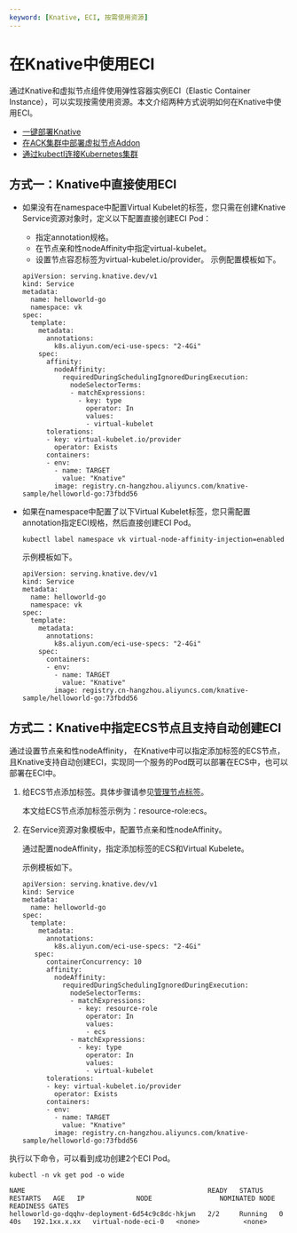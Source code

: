 ```yaml
---
keyword: [Knative, ECI, 按需使用资源]
---
```


# 在Knative中使用ECI

通过Knative和虚拟节点组件使用弹性容器实例ECI（Elastic Container Instance），可以实现按需使用资源。本文介绍两种方式说明如何在Knative中使用ECI。

-   [一键部署Knative](/intl.zh-CN/Kubernetes集群用户指南/Knative管理/Knative组件管理/一键部署Knative.md)
-   [在ACK集群中部署虚拟节点Addon](/intl.zh-CN/Kubernetes集群用户指南/弹性容器实例ECI/部署虚拟节点Chart.md)
-   [通过kubectl连接Kubernetes集群](/intl.zh-CN/Kubernetes集群用户指南/集群管理/连接集群/通过kubectl连接Kubernetes集群.md)

## 方式一：Knative中直接使用ECI

-   如果没有在namespace中配置Virtual Kubelet的标签，您只需在创建Knative Service资源对象时，定义以下配置直接创建ECI Pod：

    -   指定annotation规格。
    -   在节点亲和性nodeAffinity中指定virtual-kubelet。
    -   设置节点容忍标签为virtual-kubelet.io/provider。
    示例配置模板如下。

    ```
    apiVersion: serving.knative.dev/v1
    kind: Service
    metadata:
      name: helloworld-go
      namespace: vk
    spec:
      template:
        metadata:
          annotations:
            k8s.aliyun.com/eci-use-specs: "2-4Gi"
        spec:
          affinity:
            nodeAffinity:
              requiredDuringSchedulingIgnoredDuringExecution:
                nodeSelectorTerms:
                - matchExpressions:
                  - key: type
                    operator: In
                    values: 
                    - virtual-kubelet   
          tolerations:
          - key: virtual-kubelet.io/provider
            operator: Exists                
          containers:
          - env:
            - name: TARGET
              value: "Knative"
            image: registry.cn-hangzhou.aliyuncs.com/knative-sample/helloworld-go:73fbdd56
    ```

-   如果在namespace中配置了以下Virtual Kubelet标签，您只需配置annotation指定ECI规格，然后直接创建ECI Pod。

    ```
    kubectl label namespace vk virtual-node-affinity-injection=enabled
    ```

    示例模板如下。

    ```
    apiVersion: serving.knative.dev/v1
    kind: Service
    metadata:
      name: helloworld-go
      namespace: vk
    spec:
      template:
        metadata:
          annotations:
            k8s.aliyun.com/eci-use-specs: "2-4Gi"
        spec:         
          containers:
          - env:
            - name: TARGET
              value: "Knative"
            image: registry.cn-hangzhou.aliyuncs.com/knative-sample/helloworld-go:73fbdd56
    ```


## 方式二：Knative中指定ECS节点且支持自动创建ECI

通过设置节点亲和性nodeAffinity， 在Knative中可以指定添加标签的ECS节点，且Knative支持自动创建ECI，实现同一个服务的Pod既可以部署在ECS中，也可以部署在ECI中。

1.  给ECS节点添加标签。具体步骤请参见[管理节点标签](/intl.zh-CN/Kubernetes集群用户指南/节点管理/管理节点标签.md)。

    本文给ECS节点添加标签示例为：resource-role:ecs。

2.  在Service资源对象模板中，配置节点亲和性nodeAffinity。

    通过配置nodeAffinity，指定添加标签的ECS和Virtual Kubelete。

    示例模板如下。

    ```
    apiVersion: serving.knative.dev/v1
    kind: Service
    metadata:
      name: helloworld-go
    spec:
      template:
        metadata:
          annotations:
            k8s.aliyun.com/eci-use-specs: "2-4Gi"
       spec:
          containerConcurrency: 10
          affinity:
            nodeAffinity:
              requiredDuringSchedulingIgnoredDuringExecution:
                nodeSelectorTerms:
                - matchExpressions:
                  - key: resource-role
                    operator: In
                    values:
                    - ecs
                - matchExpressions:
                  - key: type
                    operator: In
                    values: 
                    - virtual-kubelet
          tolerations:
          - key: virtual-kubelet.io/provider
            operator: Exists                 
          containers:
          - env:
            - name: TARGET
              value: "Knative"
            image: registry.cn-hangzhou.aliyuncs.com/knative-sample/helloworld-go:73fbdd56
    ```


执行以下命令，可以看到成功创建2个ECI Pod。

```
kubectl -n vk get pod -o wide
```

```
NAME                                              READY   STATUS    RESTARTS   AGE   IP             NODE                 NOMINATED NODE   READINESS GATES
helloworld-go-dqqhv-deployment-6d54c9c8dc-hkjwn   2/2     Running   0          40s   192.1xx.x.xx   virtual-node-eci-0   <none>           <none>
```

